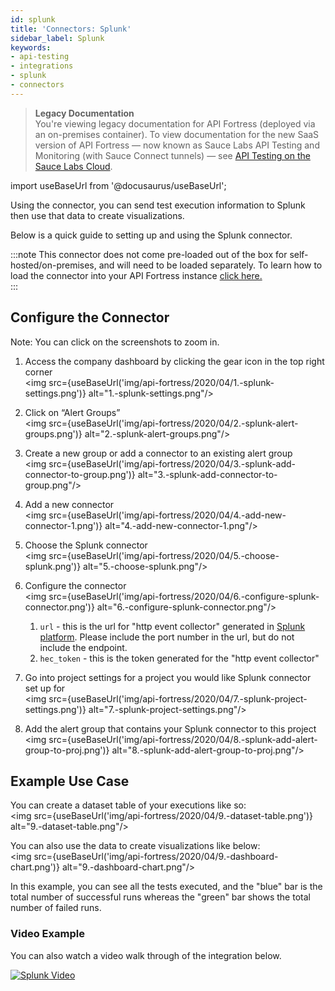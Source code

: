 ```yaml
---
id: splunk
title: 'Connectors: Splunk'
sidebar_label: Splunk
keywords:
- api-testing
- integrations
- splunk
- connectors
---
```


<head>
  <meta name="robots" content="noindex" />
</head>

> **Legacy Documentation**<br/>You're viewing legacy documentation for API Fortress (deployed via an on-premises container). To view documentation for the new SaaS version of API Fortress &#8212; now known as Sauce Labs API Testing and Monitoring (with Sauce Connect tunnels) &#8212; see [API Testing on the Sauce Labs Cloud](/api-testing/).

import useBaseUrl from '@docusaurus/useBaseUrl';

Using the connector, you can send test execution information to Splunk then use that data to create visualizations.

Below is a quick guide to setting up and using the Splunk connector.

:::note
This connector does not come pre-loaded out of the box for self-hosted/on-premises, and will need to be loaded separately. To learn how to load the connector into your API Fortress instance [click here.](/api-testing/on-prem/integrations/add-new-connector)  
:::

## Configure the Connector

Note: You can click on the screenshots to zoom in.

1. Access the company dashboard by clicking the gear icon in the top right corner  
   <img src={useBaseUrl('img/api-fortress/2020/04/1.-splunk-settings.png')} alt="1.-splunk-settings.png"/>

2. Click on “Alert Groups”  
   <img src={useBaseUrl('img/api-fortress/2020/04/2.-splunk-alert-groups.png')} alt="2.-splunk-alert-groups.png"/>

3. Create a new group or add a connector to an existing alert group  
   <img src={useBaseUrl('img/api-fortress/2020/04/3.-splunk-add-connector-to-group.png')} alt="3.-splunk-add-connector-to-group.png"/>

4. Add a new connector  
   <img src={useBaseUrl('img/api-fortress/2020/04/4.-add-new-connector-1.png')} alt="4.-add-new-connector-1.png"/>

5. Choose the Splunk connector  
   <img src={useBaseUrl('img/api-fortress/2020/04/5.-choose-splunk.png')} alt="5.-choose-splunk.png"/>

6. Configure the connector  
   <img src={useBaseUrl('img/api-fortress/2020/04/6.-configure-splunk-connector.png')} alt="6.-configure-splunk-connector.png"/>

   1. `url` - this is the url for "http event collector" generated in [Splunk platform](https://docs.splunk.com/Documentation/SplunkCloud/8.0.2003/Data/UsetheHTTPEventCollector#Configure_HTTP_Event_Collector_on_self-service_Splunk_Cloud). Please include the port number in the url, but do not include the endpoint.
   2. `hec_token` - this is the token generated for the "http event collector"

7. Go into project settings for a project you would like Splunk connector set up for  
   <img src={useBaseUrl('img/api-fortress/2020/04/7.-splunk-project-settings.png')} alt="7.-splunk-project-settings.png"/>

8. Add the alert group that contains your Splunk connector to this project  
   <img src={useBaseUrl('img/api-fortress/2020/04/8.-splunk-add-alert-group-to-proj.png')} alt="8.-splunk-add-alert-group-to-proj.png"/>

## Example Use Case

You can create a dataset table of your executions like so:  
<img src={useBaseUrl('img/api-fortress/2020/04/9.-dataset-table.png')} alt="9.-dataset-table.png"/>

You can also use the data to create visualizations like below:  
<img src={useBaseUrl('img/api-fortress/2020/04/9.-dashboard-chart.png')} alt="9.-dashboard-chart.png"/>

In this example, you can see all the tests executed, and the "blue" bar is the total number of successful runs whereas the "green" bar shows the total number of failed runs.

### Video Example

You can also watch a video walk through of the integration below.

[![Splunk Video](https://i.imgur.com/Qx7hMPk.png)](https://player.vimeo.com/video/414869023 'Splunk Video - Click to Watch!')

